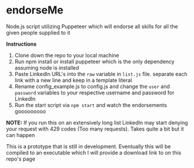 # endorseMe
Node.js script utilizing Puppeteer which will endorse all skills for all the given people supplied to it

<b>Instructions</b>

1. Clone down the repo to your local machine
2. Run npm install or install puppeteer which is the only dependency assuming node is installed
3. Paste LinkedIn URL's into the ```raw``` variable in ```list.js``` file. separate each link with a new line and keep in a template literal
4. Rename config_example.js to config.js and change the ```user``` and ```password``` variables to your respective username and password for LinkedIn
5. Run the start script via ```npm start``` and watch the endorsements gooooooooo


<b>NOTE:</b>
If you run this on an extensively long list LinkedIn may start denying your request with 429 codes (Too many requests). Takes quite a bit but it can happen

This is a prototype that is still in development. Eventually this will be compiled to an executable which I will provide a download link to on this repo's page



